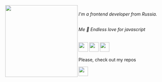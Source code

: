 
<img  align="left" src="https://media1.giphy.com/media/LqybsmwvhElMzUe4Nw/giphy.gif" width="230" height="230">
                                                                                                                 
<h6 >I'm a frontend developer from Russia.</h6>
<h6 >Me 🤝 Endless love for javascript</h6>



<a target="_blank" href="https://t.me/dayavera"><img src="https://img.icons8.com/doodle/2x/telegram-app.png" width="30" height="30" /></a>
<a target="_blank" href="https://www.last.fm/user/daigo-anon"><img src="https://img.icons8.com/doodle/2x/fm.png"  width="30" height="30" /></a>
<a target="_blank" href="discord://discord.com/users/852456235177607178/"><img src="https://img.icons8.com/doodle/2x/discord-logo.png"  width="30" height="30" /></a>


<p> Please, check out my repos </p>
<img src="https://img.icons8.com/doodle/2x/thick-arrow-pointing-down.png" width="30" height="30">
